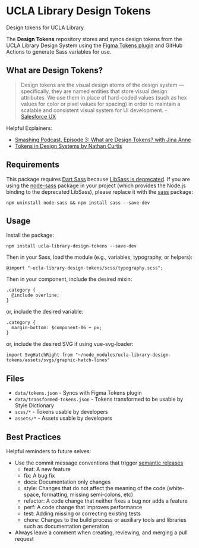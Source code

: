 # UCLA Library Design Tokens

Design tokens for UCLA Library.

The **Design Tokens** repository stores and syncs design tokens from the UCLA Library Design System using the [Figma Tokens plugin](https://docs.tokens.studio/) and GitHub Actions to generate Sass variables for use. 

## What are Design Tokens?

> Design tokens are the visual design atoms of the design system — specifically, they are named entities that store visual design attributes. We use them in place of hard-coded values (such as hex values for color or pixel values for spacing) in order to maintain a scalable and consistent visual system for UI development. - [Salesforce UX](https://www.lightningdesignsystem.com/design-tokens/)

Helpful Explainers:
- [Smashing Podcast, Episode 3: What are Design Tokens? with Jina Anne](https://www.smashingmagazine.com/2019/11/smashing-podcast-episode-3/)
- [Tokens in Design Systems by Nathan Curtis](https://medium.com/eightshapes-llc/tokens-in-design-systems-25dd82d58421)

## Requirements
This package requires [Dart Sass](https://sass-lang.com/dart-sass) because [LibSass is deprecated](https://sass-lang.com/blog/libsass-is-deprecated). If you are using the [node-sass](https://www.npmjs.com/package/node-sass) package in your project (which provides the Node.js binding to the deprecated LibSass), please replace it with the [sass](https://www.npmjs.com/package/sass) package:
```
npm uninstall node-sass && npm install sass --save-dev
```

## Usage
Install the package:
```
npm install ucla-library-design-tokens --save-dev
```
Then in your Sass, load the module (e.g., variables, typography, or helpers):
```
@import "~ucla-library-design-tokens/scss/typography.scss";
```
Then in your component, include the desired mixin:
```
.category {
  @include overline;
}
```
or, include the desired variable:
```
.category {
  margin-bottom: $component-06 + px;
}
```
or, include the desired SVG if using vue-svg-loader:
```
import SvgHatchRight from "~/node_modules/ucla-library-design-tokens/assets/svgs/graphic-hatch-lines"
```
## Files

- `data/tokens.json` - Syncs with Figma Tokens plugin
- `data/transformed-tokens.json` - Tokens transformed to be usable by Style Dictionary
- `scss/*` - Tokens usable by developers
- `assets/*` - Assets usable by developers

## Best Practices

Helpful reminders to future selves:
- Use the commit message conventions that trigger [semantic releases](https://semantic-release.gitbook.io/semantic-release/support/faq#how-can-i-change-the-type-of-commits-that-trigger-a-release)
  - feat: A new feature
  - fix: A bug fix
  - docs: Documentation only changes
  - style: Changes that do not affect the meaning of the code (white-space, formatting, missing semi-colons, etc)
  - refactor: A code change that neither fixes a bug nor adds a feature
  - perf: A code change that improves performance
  - test: Adding missing or correcting existing tests
  - chore: Changes to the build process or auxiliary tools and libraries such as documentation generation
- Always leave a comment when creating, reviewing, and merging a pull request